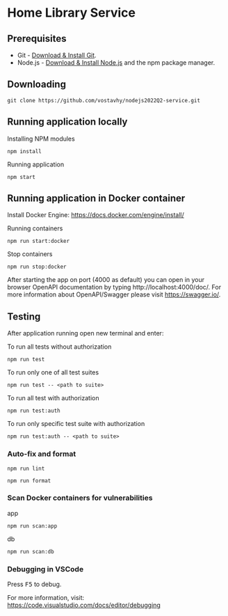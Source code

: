 # Home Library Service

## Prerequisites

- Git - [Download & Install Git](https://git-scm.com/downloads).
- Node.js - [Download & Install Node.js](https://nodejs.org/en/download/) and the npm package manager.

## Downloading

```
git clone https://github.com/vostavhy/nodejs2022Q2-service.git
```

## Running application locally

Installing NPM modules

```
npm install
```

Running application

```
npm start
```

## Running application in Docker container

Install Docker Engine: https://docs.docker.com/engine/install/

Running containers

```
npm run start:docker
```

Stop containers

```
npm run stop:docker
```

After starting the app on port (4000 as default) you can open
in your browser OpenAPI documentation by typing http://localhost:4000/doc/.
For more information about OpenAPI/Swagger please visit https://swagger.io/.

## Testing

After application running open new terminal and enter:

To run all tests without authorization

```
npm run test
```

To run only one of all test suites

```
npm run test -- <path to suite>
```

To run all test with authorization

```
npm run test:auth
```

To run only specific test suite with authorization

```
npm run test:auth -- <path to suite>
```

### Auto-fix and format

```
npm run lint
```

```
npm run format
```

### Scan Docker containers for vulnerabilities

app

```
npm run scan:app
```

db

```
npm run scan:db
```

### Debugging in VSCode

Press <kbd>F5</kbd> to debug.

For more information, visit: https://code.visualstudio.com/docs/editor/debugging
